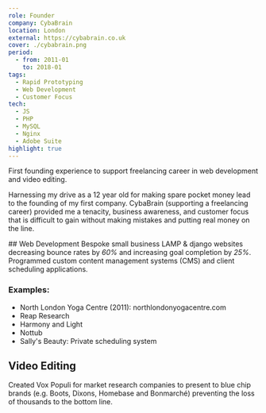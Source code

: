 ```yaml
---
role: Founder
company: CybaBrain
location: London
external: https://cybabrain.co.uk
cover: ./cybabrain.png
period:
  - from: 2011-01
    to: 2018-01
tags:
  - Rapid Prototyping
  - Web Development
  - Customer Focus
tech:
  - JS
  - PHP
  - MySQL
  - Nginx
  - Adobe Suite
highlight: true
---
```


First founding experience to support freelancing career in web development and video editing.

<!-- end -->

Harnessing my drive as a 12 year old for making spare pocket money lead to the founding of my first company. CybaBrain (supporting a freelancing career) provided me a tenacity, business awareness, and customer focus that is difficult to gain without making mistakes and putting real money on the line.

## Web Development
Bespoke small business LAMP & django websites decreasing bounce rates by _60%_ and increasing goal completion by _25%_. Programmed custom content management systems (CMS) and client scheduling applications.

### Examples:

- North London Yoga Centre (2011): northlondonyogacentre.com
- Reap Research
- Harmony and Light
- Nottub
- Sally's Beauty: Private scheduling system

## Video Editing

Created Vox Populi for market research companies to present to blue chip brands (e.g. Boots, Dixons, Homebase and Bonmarché) preventing the loss of thousands to the bottom line.
